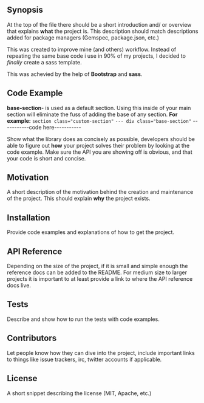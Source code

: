 ## Synopsis

At the top of the file there should be a short introduction and/ or overview that explains **what** the project is. This description should match descriptions added for package managers (Gemspec, package.json, etc.)


This was created to improve mine (and others) workflow.
Instead of repeating the same base code i use in 90% of my projects,
I decided to *finally* create a sass template.

This was achevied by the help of **Bootstrap** and **sass**.
## Code Example
**base-section**- is used as a default section.
Using this inside of your main section will eliminate the fuss of adding the base of any section.
  **For example:**
  `section class="custom-section"`
    `--- div class="base-section"`
    -----------code here-----------

Show what the library does as concisely as possible, developers should be able to figure out **how** your project solves their problem by looking at the code example. Make sure the API you are showing off is obvious, and that your code is short and concise.

## Motivation

A short description of the motivation behind the creation and maintenance of the project. This should explain **why** the project exists.

## Installation

Provide code examples and explanations of how to get the project.

## API Reference

Depending on the size of the project, if it is small and simple enough the reference docs can be added to the README. For medium size to larger projects it is important to at least provide a link to where the API reference docs live.

## Tests

Describe and show how to run the tests with code examples.

## Contributors

Let people know how they can dive into the project, include important links to things like issue trackers, irc, twitter accounts if applicable.

## License

A short snippet describing the license (MIT, Apache, etc.)












